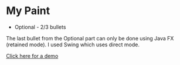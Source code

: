 # My Paint

 - Optional - 2/3 bullets
 
 The last bullet from the Optional part can only be done using Java FX (retained mode). I used Swing which uses direct mode.
 
[Click here for a demo](https://www.youtube.com/watch?v=ogqCWY2Msx8&feature=youtu.be)